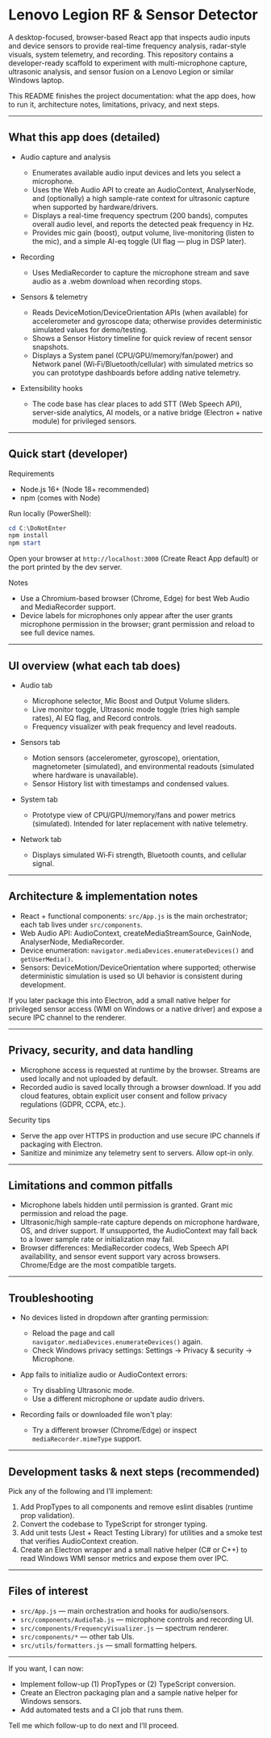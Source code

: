 # Lenovo Legion RF & Sensor Detector

A desktop-focused, browser-based React app that inspects audio inputs and device sensors to provide real-time frequency analysis, radar-style visuals, system telemetry, and recording. This repository contains a developer-ready scaffold to experiment with multi-microphone capture, ultrasonic analysis, and sensor fusion on a Lenovo Legion or similar Windows laptop.

This README finishes the project documentation: what the app does, how to run it, architecture notes, limitations, privacy, and next steps.

---

## What this app does (detailed)

- Audio capture and analysis
  - Enumerates available audio input devices and lets you select a microphone.
  - Uses the Web Audio API to create an AudioContext, AnalyserNode, and (optionally) a high sample-rate context for ultrasonic capture when supported by hardware/drivers.
  - Displays a real-time frequency spectrum (200 bands), computes overall audio level, and reports the detected peak frequency in Hz.
  - Provides mic gain (boost), output volume, live-monitoring (listen to the mic), and a simple AI-eq toggle (UI flag — plug in DSP later).

- Recording
  - Uses MediaRecorder to capture the microphone stream and save audio as a .webm download when recording stops.

- Sensors & telemetry
  - Reads DeviceMotion/DeviceOrientation APIs (when available) for accelerometer and gyroscope data; otherwise provides deterministic simulated values for demo/testing.
  - Shows a Sensor History timeline for quick review of recent sensor snapshots.
  - Displays a System panel (CPU/GPU/memory/fan/power) and Network panel (Wi‑Fi/Bluetooth/cellular) with simulated metrics so you can prototype dashboards before adding native telemetry.

- Extensibility hooks
  - The code base has clear places to add STT (Web Speech API), server-side analytics, AI models, or a native bridge (Electron + native module) for privileged sensors.

---

## Quick start (developer)

Requirements

- Node.js 16+ (Node 18+ recommended)
- npm (comes with Node)

Run locally (PowerShell):

```powershell
cd C:\DoNotEnter
npm install
npm start
```

Open your browser at `http://localhost:3000` (Create React App default) or the port printed by the dev server.

Notes
- Use a Chromium-based browser (Chrome, Edge) for best Web Audio and MediaRecorder support.
- Device labels for microphones only appear after the user grants microphone permission in the browser; grant permission and reload to see full device names.

---

## UI overview (what each tab does)

- Audio tab
  - Microphone selector, Mic Boost and Output Volume sliders.
  - Live monitor toggle, Ultrasonic mode toggle (tries high sample rates), AI EQ flag, and Record controls.
  - Frequency visualizer with peak frequency and level readouts.

- Sensors tab
  - Motion sensors (accelerometer, gyroscope), orientation, magnetometer (simulated), and environmental readouts (simulated where hardware is unavailable).
  - Sensor History list with timestamps and condensed values.

- System tab
  - Prototype view of CPU/GPU/memory/fans and power metrics (simulated). Intended for later replacement with native telemetry.

- Network tab
  - Displays simulated Wi‑Fi strength, Bluetooth counts, and cellular signal.

---

## Architecture & implementation notes

- React + functional components: `src/App.js` is the main orchestrator; each tab lives under `src/components`.
- Web Audio API: AudioContext, createMediaStreamSource, GainNode, AnalyserNode, MediaRecorder.
- Device enumeration: `navigator.mediaDevices.enumerateDevices()` and `getUserMedia()`.
- Sensors: DeviceMotion/DeviceOrientation where supported; otherwise deterministic simulation is used so UI behavior is consistent during development.

If you later package this into Electron, add a small native helper for privileged sensor access (WMI on Windows or a native driver) and expose a secure IPC channel to the renderer.

---

## Privacy, security, and data handling

- Microphone access is requested at runtime by the browser. Streams are used locally and not uploaded by default.
- Recorded audio is saved locally through a browser download. If you add cloud features, obtain explicit user consent and follow privacy regulations (GDPR, CCPA, etc.).

Security tips

- Serve the app over HTTPS in production and use secure IPC channels if packaging with Electron.
- Sanitize and minimize any telemetry sent to servers. Allow opt-in only.

---

## Limitations and common pitfalls

- Microphone labels hidden until permission is granted. Grant mic permission and reload the page.
- Ultrasonic/high sample-rate capture depends on microphone hardware, OS, and driver support. If unsupported, the AudioContext may fall back to a lower sample rate or initialization may fail.
- Browser differences: MediaRecorder codecs, Web Speech API availability, and sensor event support vary across browsers. Chrome/Edge are the most compatible targets.

---

## Troubleshooting

- No devices listed in dropdown after granting permission:
  - Reload the page and call `navigator.mediaDevices.enumerateDevices()` again.
  - Check Windows privacy settings: Settings → Privacy & security → Microphone.

- App fails to initialize audio or AudioContext errors:
  - Try disabling Ultrasonic mode.
  - Use a different microphone or update audio drivers.

- Recording fails or downloaded file won't play:
  - Try a different browser (Chrome/Edge) or inspect `mediaRecorder.mimeType` support.

---

## Development tasks & next steps (recommended)

Pick any of the following and I’ll implement:

1. Add PropTypes to all components and remove eslint disables (runtime prop validation).
2. Convert the codebase to TypeScript for stronger typing.
3. Add unit tests (Jest + React Testing Library) for utilities and a smoke test that verifies AudioContext creation.
4. Create an Electron wrapper and a small native helper (C# or C++) to read Windows WMI sensor metrics and expose them over IPC.

---

## Files of interest

- `src/App.js` — main orchestration and hooks for audio/sensors.
- `src/components/AudioTab.js` — microphone controls and recording UI.
- `src/components/FrequencyVisualizer.js` — spectrum renderer.
- `src/components/*` — other tab UIs.
- `src/utils/formatters.js` — small formatting helpers.

---

If you want, I can now:

- Implement follow-up (1) PropTypes or (2) TypeScript conversion.
- Create an Electron packaging plan and a sample native helper for Windows sensors.
- Add automated tests and a CI job that runs them.

Tell me which follow-up to do next and I’ll proceed.
